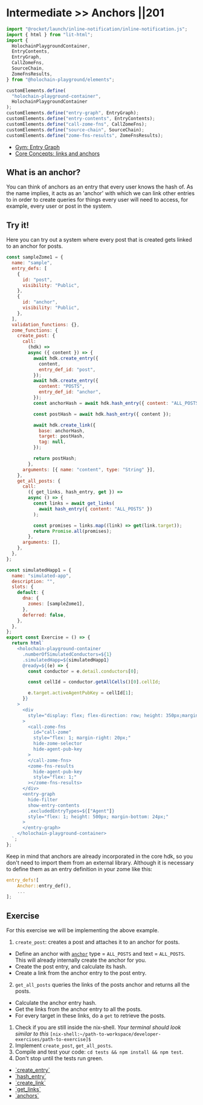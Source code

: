 # Intermediate >> Anchors ||201

```js script
import "@rocket/launch/inline-notification/inline-notification.js";
import { html } from "lit-html";
import {
  HolochainPlaygroundContainer,
  EntryContents,
  EntryGraph,
  CallZomeFns,
  SourceChain,
  ZomeFnsResults,
} from "@holochain-playground/elements";

customElements.define(
  "holochain-playground-container",
  HolochainPlaygroundContainer
);
customElements.define("entry-graph", EntryGraph);
customElements.define("entry-contents", EntryContents);
customElements.define("call-zome-fns", CallZomeFns);
customElements.define("source-chain", SourceChain);
customElements.define("zome-fns-results", ZomeFnsResults);
```

<inline-notification type="tip" title="Useful reads">
<ul>
<li><a href="/concepts/entry-graph/">Gym: Entry Graph</a></li>
<li><a href="https://developer.holochain.org/concepts/5_links_anchors/">Core Concepts: links and anchors</a></li>
</ul>
</inline-notification>

## What is an anchor?

You can think of anchors as an entry that every user knows the hash of. As the name implies, it acts as an 'anchor' with which we can link other entries to in order to create queries for things every user will need to access, for example, every user or post in the system.

## Try it!

Here you can try out a system where every post that is created gets linked to an anchor for posts.

```js story
const sampleZome1 = {
  name: "sample",
  entry_defs: [
    {
      id: "post",
      visibility: "Public",
    },
    {
      id: "anchor",
      visibility: "Public",
    },
  ],
  validation_functions: {},
  zome_functions: {
    create_post: {
      call:
        (hdk) =>
        async ({ content }) => {
          await hdk.create_entry({
            content,
            entry_def_id: "post",
          });
          await hdk.create_entry({
            content: "POSTS",
            entry_def_id: "anchor",
          });
          const anchorHash = await hdk.hash_entry({ content: "ALL_POSTS" });

          const postHash = await hdk.hash_entry({ content });

          await hdk.create_link({
            base: anchorHash,
            target: postHash,
            tag: null,
          });

          return postHash;
        },
      arguments: [{ name: "content", type: "String" }],
    },
    get_all_posts: {
      call:
        ({ get_links, hash_entry, get }) =>
        async () => {
          const links = await get_links(
            await hash_entry({ content: "ALL_POSTS" })
          );

          const promises = links.map((link) => get(link.target));
          return Promise.all(promises);
        },
      arguments: [],
    },
  },
};

const simulatedHapp1 = {
  name: "simulated-app",
  description: "",
  slots: {
    default: {
      dna: {
        zomes: [sampleZome1],
      },
      deferred: false,
    },
  },
};
export const Exercise = () => {
  return html`
    <holochain-playground-container
      .numberOfSimulatedConductors=${1}
      .simulatedHapp=${simulatedHapp1}
      @ready=${(e) => {
        const conductor = e.detail.conductors[0];

        const cellId = conductor.getAllCells()[0].cellId;

        e.target.activeAgentPubKey = cellId[1];
      }}
    >
      <div
        style="display: flex; flex-direction: row; height: 350px;margin-bottom: 20px;"
      >
        <call-zome-fns
          id="call-zome"
          style="flex: 1; margin-right: 20px;"
          hide-zome-selector
          hide-agent-pub-key
        >
        </call-zome-fns>
        <zome-fns-results
          hide-agent-pub-key
          style="flex: 1;"
        ></zome-fns-results>
      </div>
      <entry-graph
        hide-filter
        show-entry-contents
        .excludedEntryTypes=${["Agent"]}
        style="flex: 1; height: 500px; margin-bottom: 24px;"
      >
      </entry-graph>
    </holochain-playground-container>
  `;
};
```

<inline-notification type="warning" title="Including anchors in zomes">
Keep in mind that anchors are already incorporated in the core hdk, so you don't need to import them from an external library. Although it is necessary to define them as an entry definition in your zome like this:

```rust
entry_defs![
    Anchor::entry_def(),
    ...
];
```

</inline-notification>

## Exercise

For this exercise we will be implementing the above example.

1. `create_post`: creates a post and attaches it to an anchor for posts.

- Define an anchor with [`anchor`](https://docs.rs/hdk/0.0.100/hdk/hash_path/anchor/index.html) type = `ALL_POSTS` and text = `ALL_POSTS`. This will already internally create the anchor for you.
- Create the post entry, and calculate its hash.
- Create a link from the anchor entry to the post entry.

2. `get_all_posts` queries the links of the posts anchor and returns all the posts.

- Calculate the anchor entry hash.
- Get the links from the anchor entry to all the posts.
- For every target in these links, do a `get` to retrieve the posts.

<inline-notification type="tip" title="Exercise">

1. Check if you are still inside the nix-shell.
   _Your terminal should look similar to this_ `[nix-shell:~/path-to-workspace/developer-exercises/path-to-exercise]$`
2. Implement `create_post`, `get_all_posts`.
3. Compile and test your code: `cd tests && npm install && npm test`.
4. Don't stop until the tests run green.

</inline-notification>

<inline-notification type="tip" title="Relevant HDK documentation">
<ul>
<li><a href="https://docs.rs/hdk/0.0.100/hdk/entry/fn.create_entry.html">`create_entry`</a></li>
<li><a href="https://docs.rs/hdk/0.0.100/hdk/entry/fn.hash_entry.html">`hash_entry`</a></li>
<li><a href="https://docs.rs/hdk/0.0.100/hdk/link/fn.create_link.html">`create_link`</a></li>
<li><a href="https://docs.rs/hdk/0.0.100/hdk/link/fn.get_links.html">`get_links`</a></li>
<li><a href="https://docs.rs/hdk/0.0.100/hdk/hash_path/anchor/index.html">`anchors`</a></li>
</ul>
</inline-notification>
